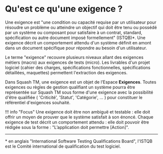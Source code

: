 # Qu'est ce qu'une exigence ?

Une exigence est "une condition ou capacité requise par un utilisateur pour résoudre un problème ou atteindre un objectif qui doit être tenu ou possédé par un système ou composant pour satisfaire à un contrat, standard, spécification ou autre document imposé formellement" (ISTQB)\*. Une exigence décrit un comportement attendu d'un système définit en amont dans un document spécifique pour répondre au besoin d'un utilisateur.

Le terme "exigence" recouvre plusieurs niveaux allant des exigences métiers (macro) aux exigences de tests (micro). Les livrables d'un projet logiciel (cahier des charges, spécifications fonctionnelles, spécifications détaillées, maquettes) permettent l'extraction des exigences. 

Dans Squash TM, une exigence est un objet de l’Espace **Exigences**. Toutes exigences ou règles de gestion qualifiant un système pourra être représentée sur Squash TM sous forme d'une exigence avec la possibilité d'être qualifiée ( 'Criticité', 'Statut', 'Catégorie', ... ) pour constituer le référentiel d'exigences souhaité.

!!! info "Focus"
    Une exigence doit être non ambiguë et testable : elle doit offrir un moyen de prouver que le système satisfait à son énoncé.
    Chaque exigence de test décrit un comportement attendu : elle doit pouvoir être rédigée sous la forme : "L’application doit permettre [Action]".

---
\* en anglais  "International Software Testing Qualifications Board", l'ISTQB est le Comité international de qualification du test logiciel.


<!--stackedit_data:
eyJoaXN0b3J5IjpbLTY4MDU1MTQ0NywtMTc5NjUwNTM3OCwtMT
g2MzY5ODA4MiwtMTMwMzUyNDYyNCwyMTAwNjEyNjAyLDM1OTYw
MTE1MCwxODg3ODI4NTA2LC0yMTI1MjM1NjU4LC0yMTI1MjM1Nj
U4LDQwMDU2MDQxOCwtMTk1MzcxNjg1NiwtNzA2MjA2NTIwLC0x
OTUzNzE2ODU2LC03MDk1NjQ4OCwtMjE0Mzc0OTc3LDExNzE0MT
E4MjMsMTM5OTA5NjQ2LC01NDk0MDY5MTcsLTc0NjAyNzI2OSwy
NDg2MzI2NDBdfQ==
-->